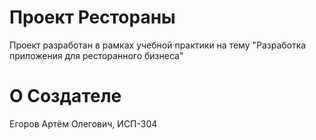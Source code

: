 # Проект Рестораны

Проект разработан в рамках учебной практики на тему "Разработка приложения для ресторанного бизнеса"

# О Создателе

Егоров Артём Олегович, ИСП-304
